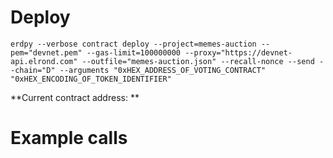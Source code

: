 # Deploy

`erdpy --verbose contract deploy --project=memes-auction --pem="devnet.pem" --gas-limit=100000000 --proxy="https://devnet-api.elrond.com" --outfile="memes-auction.json" --recall-nonce --send --chain="D" --arguments "0xHEX_ADDRESS_OF_VOTING_CONTRACT" "0xHEX_ENCODING_OF_TOKEN_IDENTIFIER"`

**Current contract address: **

# Example calls
